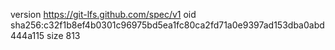 version https://git-lfs.github.com/spec/v1
oid sha256:c32f1b8ef4b0301c96975bd5ea1fc80ca2fd71a0e9397ad153dba0abd444a115
size 813
